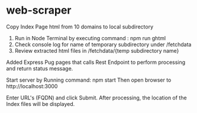 # web-scraper
Copy Index Page html from 10 domains to local subdirectory

1) Run in Node Terminal by executing command :  npm run ghtml
2) Check console log for name of temporary subdirectory under /fetchdata
3) Review extracted html files in /fetchdata/{temp subdirectory name}

Added Express Pug pages that calls Rest Endpoint to perform processing and return status message.   

Start server by Running command:  npm start
Then open browser to http://localhost:3000

Enter   URL's (FQDN) and click Submit.  After processing, the location of the Index files will be displayed.
